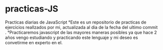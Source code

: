 # practicas-JS
Practicas diarias de JavaScript
°Este es un repositorio de practicas de ejercicios reallzados por mi, actualizada al dia de la fecha del ultimo commit .
°Practicaremos javascript de las mayores maneras posibles ya que hace 2 años vengo estudiando y practicando este lenguaje y mi deseo es convetirme en experto en el.